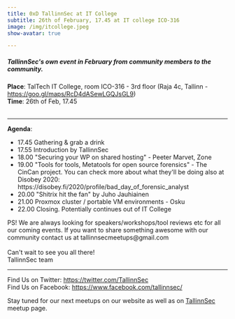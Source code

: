 ```yaml
---
title: 0xD TallinnSec at IT College
subtitle: 26th of February, 17.45 at IT college ICO-316
image: /img/itcollege.jpeg
show-avatar: true

---
```

<h5>
TallinnSec's own event in February from community members to the community.
</h5>

<p>
	<b>Place</b>: TalTech IT College, room ICO-316 - 3rd floor (Raja 4c, Tallinn - <a href="https://goo.gl/maps/RcD4dASewLGQJsGL9">https://goo.gl/maps/RcD4dASewLGQJsGL9</a>)<br>
	<b>Time</b>: 26th of Feb, 17.45<br>
<br>
</p>
<hr>
<p>
	<b>Agenda</b>:
	<ul>
		<li>17.45 Gathering & grab a drink</li>
		<li>17.55 Introduction by TallinnSec</li>
		<li>18.00 "Securing your WP on shared hosting" - Peeter Marvet, Zone</li>
		<li>19.00 "Tools for tools, Metatools for open source forensics" - The CinCan project. You can check more about what they'll be doing also at Disobey 2020: https://disobey.fi/2020/profile/bad_day_of_forensic_analyst</li>
		<li>20.00 "Shitrix hit the fan" by Juho Jauhiainen</li>
		<li>21.00 Proxmox cluster / portable VM environments - Osku</li>
		<li>22.00 Closing. Potentially continues out of IT College</li>
	</ul>
</p>

<p>
PS! We are always looking for speakers/workshops/tool reviews etc for all our coming events. If you want to share something awesome with our community contact us at tallinnsecmeetups@gmail.com<br>
<br>
Can't wait to see you all there!<br>
TallinnSec team<br>
</p>
<hr>
<p>
	Find Us on Twitter: <a href="https://twitter.com/TallinnSec">https://twitter.com/TallinnSec</a><br>
	Find Us on Facebook: <a href="https://www.facebook.com/tallinnsec/">https://www.facebook.com/tallinnsec/</a><br>
</p>

Stay tuned for our next meetups on our website as well as on <a href="https://www.meetup.com/TallinnSec/">TallinnSec</a> meetup page.




